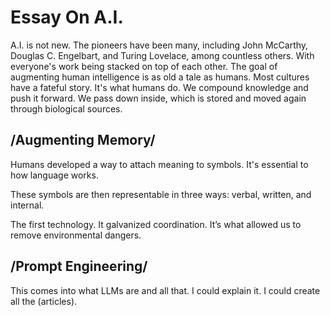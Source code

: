 # Essay On A.I.

A.I. is not new. The pioneers have been many, including John McCarthy, Douglas C. Engelbart, and Turing Lovelace, among countless others. With everyone's work being stacked on top of each other.  The goal of augmenting human intelligence is as old a tale as humans. Most cultures have a fateful story. It's what humans do. We compound knowledge and push it forward. We pass down inside, which is stored and moved again through biological sources.

## /Augmenting Memory/

Humans developed a way to attach meaning to symbols. It's essential to how language works. 

These symbols are then representable in three ways: verbal, written, and internal. 

The first technology. It galvanized coordination. It’s what allowed us to remove environmental dangers. 

## /Prompt Engineering/

This comes into what LLMs are and all that. I could explain it. 
I could create all the (articles).